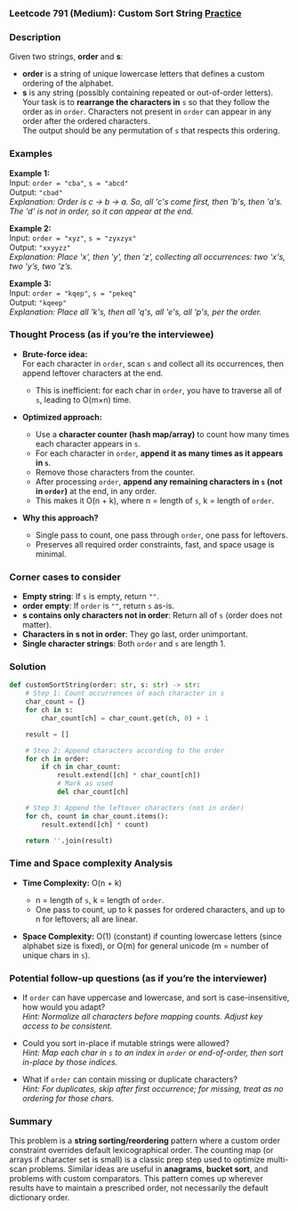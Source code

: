 ### Leetcode 791 (Medium): Custom Sort String [Practice](https://leetcode.com/problems/custom-sort-string)

### Description  
Given two strings, **order** and **s**:  
- **order** is a string of unique lowercase letters that defines a custom ordering of the alphabet.
- **s** is any string (possibly containing repeated or out-of-order letters).
Your task is to **rearrange the characters in** `s` so that they follow the order as in `order`. Characters not present in `order` can appear in any order after the ordered characters.  
The output should be any permutation of `s` that respects this ordering.

### Examples  

**Example 1:**  
Input: `order = "cba"`, `s = "abcd"`  
Output: `"cbad"`  
*Explanation: Order is c → b → a. So, all 'c's come first, then 'b's, then 'a's. The 'd' is not in order, so it can appear at the end.*

**Example 2:**  
Input: `order = "xyz"`, `s = "zyxzyx"`  
Output: `"xxyyzz"`  
*Explanation: Place 'x', then 'y', then 'z', collecting all occurrences: two 'x's, two 'y’s, two 'z’s.*

**Example 3:**  
Input: `order = "kqep"`, `s = "pekeq"`  
Output: `"kqeep"`  
*Explanation: Place all 'k's, then all 'q's, all 'e's, all 'p's, per the order.*

### Thought Process (as if you’re the interviewee)  
- **Brute-force idea:**  
  For each character in `order`, scan `s` and collect all its occurrences, then append leftover characters at the end.
  - This is inefficient: for each char in `order`, you have to traverse all of `s`, leading to O(m×n) time.

- **Optimized approach:**  
  - Use a **character counter (hash map/array)** to count how many times each character appears in `s`.
  - For each character in `order`, **append it as many times as it appears in `s`**.
  - Remove those characters from the counter.
  - After processing `order`, **append any remaining characters in `s` (not in `order`)** at the end, in any order.
  - This makes it O(n + k), where n = length of `s`, k = length of `order`.

- **Why this approach?**  
  - Single pass to count, one pass through `order`, one pass for leftovers.  
  - Preserves all required order constraints, fast, and space usage is minimal.

### Corner cases to consider  
- **Empty string**: If `s` is empty, return `""`.
- **order empty**: If `order` is `""`, return `s` as-is.
- **s contains only characters not in order**: Return all of `s` (order does not matter).
- **Characters in s not in order**: They go last, order unimportant.
- **Single character strings**: Both `order` and `s` are length 1.

### Solution

```python
def customSortString(order: str, s: str) -> str:
    # Step 1: Count occurrences of each character in s
    char_count = {}
    for ch in s:
        char_count[ch] = char_count.get(ch, 0) + 1

    result = []

    # Step 2: Append characters according to the order
    for ch in order:
        if ch in char_count:
            result.extend([ch] * char_count[ch])
            # Mark as used
            del char_count[ch]

    # Step 3: Append the leftover characters (not in order)
    for ch, count in char_count.items():
        result.extend([ch] * count)

    return ''.join(result)
```

### Time and Space complexity Analysis  

- **Time Complexity:** O(n + k)  
  - n = length of `s`, k = length of `order`.
  - One pass to count, up to k passes for ordered characters, and up to n for leftovers; all are linear.

- **Space Complexity:** O(1) (constant) if counting lowercase letters (since alphabet size is fixed), or O(m) for general unicode (m = number of unique chars in `s`).

### Potential follow-up questions (as if you’re the interviewer)  

- If `order` can have uppercase and lowercase, and sort is case-insensitive, how would you adapt?  
  *Hint: Normalize all characters before mapping counts. Adjust key access to be consistent.*

- Could you sort in-place if mutable strings were allowed?  
  *Hint: Map each char in `s` to an index in `order` or end-of-order, then sort in-place by those indices.*

- What if `order` can contain missing or duplicate characters?  
  *Hint: For duplicates, skip after first occurrence; for missing, treat as no ordering for those chars.*

### Summary
This problem is a **string sorting/reordering** pattern where a custom order constraint overrides default lexicographical order. The counting map (or arrays if character set is small) is a classic prep step used to optimize multi-scan problems. Similar ideas are useful in **anagrams**, **bucket sort**, and problems with custom comparators. This pattern comes up wherever results have to maintain a prescribed order, not necessarily the default dictionary order.